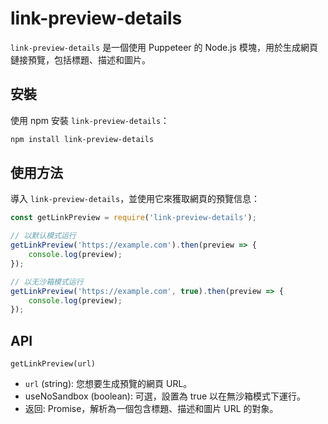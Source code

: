 # link-preview-details

`link-preview-details` 是一個使用 Puppeteer 的 Node.js 模塊，用於生成網頁鏈接預覽，包括標題、描述和圖片。

## 安裝

使用 npm 安裝 `link-preview-details`：

```bash
npm install link-preview-details
```

## 使用方法

導入 `link-preview-details`，並使用它來獲取網頁的預覽信息：

```javascript
const getLinkPreview = require('link-preview-details');

// 以默认模式运行
getLinkPreview('https://example.com').then(preview => {
    console.log(preview);
});

// 以无沙箱模式运行
getLinkPreview('https://example.com', true).then(preview => {
    console.log(preview);
});

```

## API

`getLinkPreview(url)`

- `url` (string): 您想要生成預覽的網頁 URL。
- useNoSandbox (boolean): 可選，設置為 true 以在無沙箱模式下運行。
- 返回: Promise，解析為一個包含標題、描述和圖片 URL 的對象。
